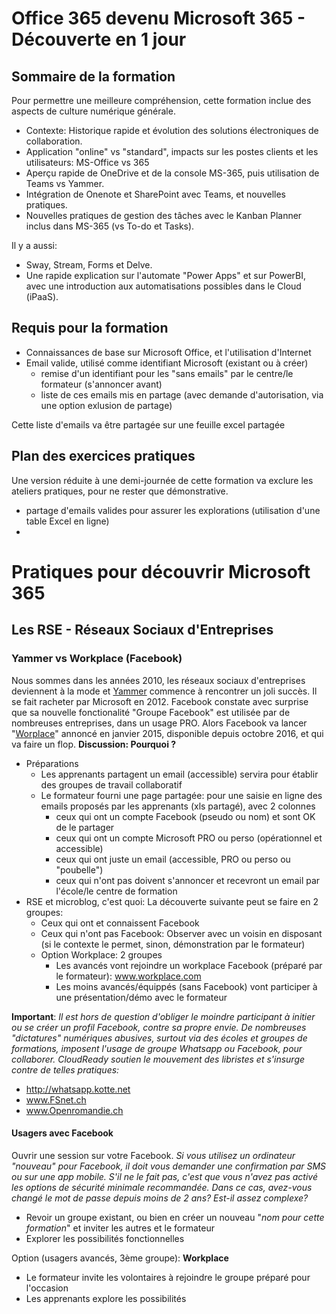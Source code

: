 # Office 365 devenu Microsoft 365 - Découverte en 1 jour
## Sommaire de la formation
Pour permettre une meilleure compréhension, cette formation inclue des aspects de culture numérique générale.
* Contexte: Historique rapide et évolution des solutions électroniques de collaboration.
* Application "online" vs "standard", impacts sur les postes clients et les utilisateurs: MS-Office vs 365
* Aperçu rapide de OneDrive et de la console MS-365, puis utilisation de Teams vs Yammer. 
* Intégration de Onenote et SharePoint avec Teams, et nouvelles pratiques.
* Nouvelles pratiques de gestion des tâches avec le Kanban Planner inclus dans MS-365 (vs To-do et Tasks).

Il y a aussi: 
* Sway, Stream, Forms et Delve. 
* Une rapide explication sur l'automate "Power Apps" et sur PowerBI, avec une introduction aux automatisations possibles dans le Cloud (iPaaS).

## Requis pour la formation
* Connaissances de base sur Microsoft Office, et l'utilisation d'Internet
* Email valide, utilisé comme identifiant Microsoft (existant ou à créer)
  * remise d'un identifiant pour les "sans emails" par le centre/le formateur (s'annoncer avant)
  * liste de ces emails mis en partage (avec demande d'autorisation, via une option exlusion de partage)

Cette liste d'emails va être partagée sur une feuille excel partagée

## Plan des exercices pratiques
Une version réduite à une demi-journée de cette formation va exclure les ateliers pratiques, pour ne rester que démonstrative.
* partage d'emails valides pour assurer les explorations (utilisation d'une table Excel en ligne)
* 


# Pratiques pour découvrir Microsoft 365
## Les RSE - Réseaux Sociaux d'Entreprises
### Yammer vs Workplace (Facebook)
Nous sommes dans les années 2010, les réseaux sociaux d'entreprises deviennent à la mode et [Yammer](https://fr.wikipedia.org/wiki/Yammer) commence à rencontrer un joli succès. Il se fait racheter par Microsoft en 2012. Facebook constate avec surprise que sa nouvelle fonctionalité "Groupe Facebook" est utilisée par de nombreuses entreprises, dans un usage PRO. Alors Facebook va lancer "[Worplace](https://en.wikipedia.org/wiki/Workplace_by_Facebook)" annoncé en janvier 2015, disponible depuis octobre 2016, et qui va faire un flop. __Discussion: Pourquoi ?__
* Préparations
  * Les apprenants partagent un email (accessible) servira pour établir des groupes de travail collaboratif
  * Le formateur fourni une page partagée: pour une saisie en ligne des emails proposés par les apprenants (xls partagé), avec 2 colonnes
    * ceux qui ont un compte Facebook (pseudo ou nom) et sont OK de le partager
    * ceux qui ont un compte Microsoft PRO ou perso (opérationnel et accessible)
    * ceux qui ont juste un email (accessible, PRO ou perso ou "poubelle")
    * ceux qui n'ont pas doivent s'annoncer et recevront un email par l'école/le centre de formation
* RSE et microblog, c'est quoi: La découverte suivante peut se faire en 2 groupes:
  * Ceux qui ont et connaissent Facebook
  * Ceux qui n'ont pas Facebook: Observer avec un voisin en disposant (si le contexte le permet, sinon, démonstration par le formateur)
  * Option Workplace: 2 groupes
    * Les avancés vont rejoindre un workplace Facebook (préparé par le formateur): 	www.workplace.com 
    * Les moins avancés/équippés (sans Facebook) vont participer à une présentation/démo avec le formateur

__Important__: _Il est hors de question d'obliger le moindre participant à initier ou se créer un profil Facebook, contre sa propre envie. De nombreuses "dictatures" numériques abusives, surtout via des écoles et groupes de formations, imposent l'usage de groupe Whatsapp ou Facebook, pour collaborer. CloudReady soutien le mouvement des libristes et s'insurge contre de telles pratiques:_
* http://whatsapp.kotte.net
* www.FSnet.ch
* www.Openromandie.ch

#### Usagers avec Facebook
Ouvrir une session sur votre Facebook. _Si vous utilisez un ordinateur "nouveau" pour Facebook, il doit vous demander une confirmation par SMS ou sur une app mobile. S'il ne le fait pas, c'est que vous n'avez pas activé les options de sécurité minimale recommandée. Dans ce cas, avez-vous changé le mot de passe depuis moins de 2 ans? Est-il assez complexe?_
* Revoir un groupe existant, ou bien en créer un nouveau "_nom pour cette formation_" et inviter les autres et le formateur
* Explorer les possibilités fonctionnelles

Option (usagers avancés, 3ème groupe): __Workplace__
* Le formateur invite les volontaires à rejoindre le groupe préparé pour l'occasion
* Les apprenants explore les possibilités
#### 
